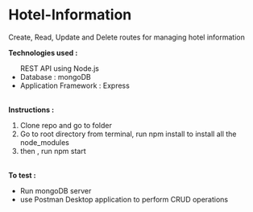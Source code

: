 # Hotel-Information
Create, Read, Update and Delete routes for managing hotel information

<div>
<b>Technologies used : </b><br/>
<ul>
REST API using Node.js<br/>
<li>Database : mongoDB<br/></li>
<li>Application Framework : Express</li>
</ul>
</div>
<br/>
<div>
<b>Instructions :</b>
<ol>
<li>Clone repo and go to folder</li>
<li>Go to root directory from terminal, run npm install to install all the node_modules</li>
<li>then , run npm start</li>
</ol>
</div>
<br/>
<div>
<b>To test :</b>
<ul>
<li>Run mongoDB server</li>
<li>use Postman Desktop application to perform CRUD operations</li>
</ul>
</div>
